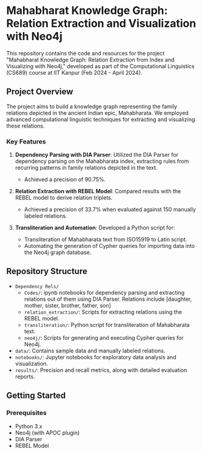 # Mahabharat Knowledge Graph: Relation Extraction and Visualization with Neo4j

This repository contains the code and resources for the project "Mahabharat Knowledge Graph: Relation Extraction from Index and Visualizing with Neo4j," developed as part of the Computational Linguistics (CS689) course at IIT Kanpur (Feb 2024 - April 2024).

## Project Overview

The project aims to build a knowledge graph representing the family relations depicted in the ancient Indian epic, Mahabharata. We employed advanced computational linguistic techniques for extracting and visualizing these relations.

### Key Features

1. **Dependency Parsing with DIA Parser**: Utilized the DIA Parser for dependency parsing on the Mahabharata index, extracting rules from recurring patterns in family relations depicted in the text.
   - Achieved a precision of 90.75%.

2. **Relation Extraction with REBEL Model**: Compared results with the REBEL model to derive relation triplets.
   - Achieved a precision of 33.7% when evaluated against 150 manually labeled relations.

3. **Transliteration and Automation**: Developed a Python script for:
   - Transliteration of Mahabharata text from ISO15919 to Latin script.
   - Automating the generation of Cypher queries for importing data into the Neo4j graph database.

## Repository Structure

- `Dependency Rels/`
  - `Codes/`: ipynb notebooks for dependency parsing and extracting relations out of them using DIA Parser. Relations include \[daughter, mother, sister, brother, father, son]
  - `relation_extraction/`: Scripts for extracting relations using the REBEL model.
  - `transliteration/`: Python script for transliteration of Mahabharata text.
  - `neo4j/`: Scripts for generating and executing Cypher queries for Neo4j.
- `data/`: Contains sample data and manually labeled relations.
- `notebooks/`: Jupyter notebooks for exploratory data analysis and visualization.
- `results/`: Precision and recall metrics, along with detailed evaluation reports.

## Getting Started

### Prerequisites

- Python 3.x
- Neo4j (with APOC plugin)
- DIA Parser
- REBEL Model


